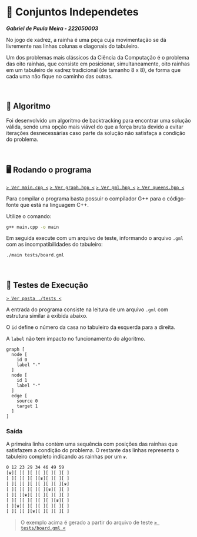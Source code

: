 # 👸 Conjuntos Independetes

___Gabriel de Paula Meira - 222050003___

No jogo de xadrez, a rainha é uma peça cuja movimentação se dá livremente nas linhas colunas e diagonais do tabuleiro.

Um dos problemas mais clássicos da Ciência da Computação é o problema das oito rainhas, que consiste em posicionar, simultaneamente, oito rainhas em um tabuleiro de xadrez tradicional (de tamanho 8 x 8), de forma que cada uma não fique no caminho das outras.

&nbsp;

## 🧠 Algoritmo

Foi desenvolvido um algoritmo de backtracking para encontrar uma solução válida, sendo uma opção mais viável do que a força bruta devido a evitar iterações desnecessárias caso parte da solução não satisfaça a condição do problema.

&nbsp;

## 🖥 Rodando o programa

[` > Ver main.cpp < `](./main.cpp)
[` > Ver graph.hpp < `](./graph.hpp)
[` > Ver gml.hpp < `](./gml.hpp)
[` > Ver queens.hpp < `](./queens.hpp)

Para compilar o programa basta possuir o compilador G++ para o código-fonte que está na linguagem C++.

Utilize o comando:

```bash
g++ main.cpp -o main
```

Em seguida execute com um arquivo de teste, informando o arquivo `.gml` com as  incompatibilidades do tabuleiro:

```bash
./main tests/board.gml
```

&nbsp;

## 🧪 Testes de Execução

[`> Ver pasta ./tests <`](./tests)

A entrada do programa consiste na leitura de um arquivo `.gml` com estrutura similar à exibida abaixo.

O `id` define o número da casa no tabuleiro da esquerda para a direita.

A `label` não tem impacto no funcionamento do algoritmo.

```gml
graph [
  node [
    id 0
    label "-"
  ]
  node [
    id 1
    label "-"
  ]
  edge [
    source 0
    target 1
  ]
]
```

### Saída

A primeira linha contém uma sequência com posições das rainhas que satisfazem a condição do problema. O restante das linhas representa o tabuleiro completo indicando as rainhas por um `♛`.

```txt
0 12 23 29 34 46 49 59 
[♛][ ][ ][ ][ ][ ][ ][ ]
[ ][ ][ ][ ][♛][ ][ ][ ]
[ ][ ][ ][ ][ ][ ][ ][♛]
[ ][ ][ ][ ][ ][♛][ ][ ]
[ ][ ][♛][ ][ ][ ][ ][ ]
[ ][ ][ ][ ][ ][ ][♛][ ]
[ ][♛][ ][ ][ ][ ][ ][ ]
[ ][ ][ ][♛][ ][ ][ ][ ]
```

> O exemplo acima é gerado a partir do arquivo de teste [`> tests/board.gml <`](./tests/board.gml)
